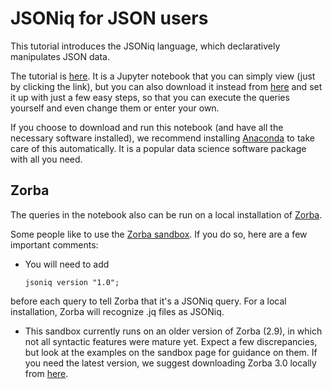# JSONiq for JSON users
This tutorial introduces the JSONiq language, which declaratively manipulates JSON data.

The tutorial is [here](https://nbviewer.jupyter.org/github/ghislainfourny/jsoniq-tutorial/blob/master/JSONiq-tutorial.ipynb). It is a Jupyter notebook that you can simply view (just by clicking the link), but you can also download it instead from [here](https://github.com/ghislainfourny/jsoniq-tutorial/blob/master/JSONiq-tutorial.ipynb) and set it up with just a few easy steps, so that you can execute the queries yourself and even change them or enter your own.

If you choose to download and run this notebook (and have all the necessary software installed), we recommend installing [Anaconda](https://www.anaconda.com) to take care of this automatically. It is a popular data science software package with all you need.

## Zorba

The queries in the notebook also can be run on a local installation of [Zorba](http://zorba.io).

Some people like to use the [Zorba sandbox](http://try.zorba.io). If you do so, here are a few important comments:

- You will need to add

      jsoniq version "1.0";
    
before each query to tell Zorba that it's a JSONiq query. For a local installation, Zorba will recognize .jq files as JSONiq.

- This sandbox currently runs on an older version of Zorba (2.9), in which not all syntactic features were mature yet. Expect a few discrepancies, but look at the examples on the sandbox page for guidance on them. If you need the latest version, we suggest downloading Zorba 3.0 locally from [here](https://github.com/zorba-processor/zorba/releases/tag/4.0).
